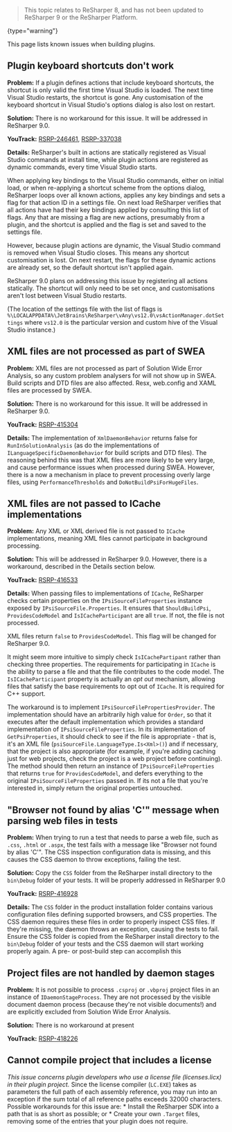 [//]: # (title: Known Issues)

 >  This topic relates to ReSharper 8, and has not been updated to ReSharper 9 or the ReSharper Platform.
 >
 {type="warning"}

This page lists known issues when building plugins.



## Plugin keyboard shortcuts don't work

**Problem:** If a plugin defines actions that include keyboard shortcuts, the shortcut is only valid the first time Visual Studio is loaded. The next time Visual Studio restarts, the shortcut is gone. Any customisation of the keyboard shortcut in Visual Studio's options dialog is also lost on restart.

**Solution:** There is no workaround for this issue. It will be addressed in ReSharper 9.0.

**YouTrack:** [RSRP-246461](http://youtrack.jetbrains.com/issue/RSRP-246461), [RSRP-337038](http://youtrack.jetbrains.com/issue/RSRP-337038)

**Details:** ReSharper's built in actions are statically registered as Visual Studio commands at install time, while plugin actions are registered as dynamic commands, every time Visual Studio starts.

When applying key bindings to the Visual Studio commands, either on initial load, or when re-applying a shortcut scheme from the options dialog, ReSharper loops over all known actions, applies any key bindings and sets a flag for that action ID in a settings file. On next load ReSharper verifies that all actions have had their key bindings applied by consulting this list of flags. Any that are missing a flag are new actions, presumably from a plugin, and the shortcut is applied and the flag is set and saved to the settings file.

However, because plugin actions are dynamic, the Visual Studio command is removed when Visual Studio closes. This means any shortcut customisation is lost. On next restart, the flags for these dynamic actions are already set, so the default shortcut isn't applied again.

ReSharper 9.0 plans on addressing this issue by registering all actions statically. The shortcut will only need to be set once, and customisations aren't lost between Visual Studio restarts.

(The location of the settings file with the list of flags is `%\LOCALAPPDATA%\JetBrains\ReSharper\vAny\vs12.0\vsActionManager.dotSettings` where `vs12.0` is the particular version and custom hive of the Visual Studio instance.)

## XML files are not processed as part of SWEA

**Problem:** XML files are not processed as part of Solution Wide Error Analysis, so any custom problem analysers for will not show up in SWEA. Build scripts and DTD files are also affected. Resx, web.config and XAML files are processed by SWEA.

**Solution:** There is no workaround for this issue. It will be addressed in ReSharper 9.0.

**YouTrack:** [RSRP-415304](http://youtrack.jetbrains.com/issue/RSRP-415304)

**Details:** The implementation of `XmlDaemonBehavior` returns false for `RunInSolutionAnalysis` (as do the implementations of `ILanguageSpecificDaemonBehavior` for build scripts and DTD files). The reasoning behind this was that XML files are more likely to be very large, and cause performance issues when processed during SWEA. However, there is a now a mechanism in place to prevent processing overly large files, using `PerformanceThresholds` and `DoNotBuildPsiForHugeFiles`. 

## XML files are not passed to ICache implementations

**Problem:** Any XML or XML derived file is not passed to `ICache` implementations, meaning XML files cannot participate in background processing.

**Solution:** This will be addressed in ReSharper 9.0. However, there is a workaround, described in the Details section below.

**YouTrack:** [RSRP-416533](http://youtrack.jetbrains.com/issue/RSRP-416533)

**Details:** When passing files to implementations of `ICache`, ReSharper checks certain properties on the `IPsiSourceFileProperties` instance exposed by `IPsiSourceFile.Properties`. It ensures that `ShouldBuildPsi`, `ProvidesCodeModel` and `IsICacheParticipant` are all `true`. If not, the file is not processed.

XML files return `false` to `ProvidesCodeModel`. This flag will be changed for ReSharper 9.0.

It might seem more intuitive to simply check `IsICachePartipant` rather than checking three properties. The requirements for participating in `ICache` is the ability to parse a file and that the file contributes to the code model. The `IsICacheParticipant` property is actually an *opt out* mechanism, allowing files that satisfy the base requirements to opt out of `ICache`. It is required for C++ support.

The workaround is to implement `IPsiSourceFilePropertiesProvider`. The implementation should have an arbitrarily high value for `Order`, so that it executes after the default implementation which provides a standard implementation of `IPsiSourceFileProperties`. In its implementation of `GetPsiProperties`, it should check to see if the file is appropriate - that is, it's an XML file (`psiSourceFile.LanguageType.Is<Xml>()`) and if necessary, that the project is also appropriate (for example, if you're adding caching just for web projects, check the project is a web project before continuing). The method should then return an instance of `IPsiSourceFileProperties` that returns `true` for `ProvidesCodeModel`, and defers everything to the original `IPsiSourceFileProperties` passed in. If its not a file that you're interested in, simply return the original properties untouched.

## "Browser not found by alias 'C'" message when parsing web files in tests

**Problem:** When trying to run a test that needs to parse a web file, such as `.css`, `.html` or `.aspx`, the test fails with a message like "Browser not found by alias 'C'". The CSS inspection configuration data is missing, and this causes the CSS daemon to throw exceptions, failing the test.

**Solution:** Copy the `CSS` folder from the ReSharper install directory to the `bin\Debug` folder of your tests. It will be properly addressed in ReSharper 9.0

**YouTrack:** [RSRP-416928](http://youtrack.jetbrains.com/issue/RSRP-416928)

**Details:** The `CSS` folder in the product installation folder contains various configuration files defining supported browsers, and CSS properties. The CSS daemon requires these files in order to properly inspect CSS files. If they're missing, the daemon throws an exception, causing the tests to fail. Ensure the CSS folder is copied from the ReSharper install directory to the `bin\Debug` folder of your tests and the CSS daemon will start working properly again. A pre- or post-build step can accomplish this

## Project files are not handled by daemon stages

**Problem:** It is not possible to process `.csproj` or `.vbproj` project files in an instance of `IDaemonStageProcess`. They are not processed by the visible document daemon process (because they're not visible documents!) and are explicitly excluded from Solution Wide Error Analysis.

**Solution:** There is no workaround at present

**YouTrack:** [RSRP-418226](http://youtrack.jetbrains.com/issue/RSRP-418226)

## Cannot compile project that includes a license

*This issue concerns plugin developers who use a license file (licenses.licx) in their plugin project.* Since the license compiler (`LC.EXE`) takes as parameters the full path of each assembly reference, you may run into an exception if the sum total of all reference paths exceeds 32000 characters. Possible workarounds for this issue are:
    * Install the ReSharper SDK into a path that is as short as possible; or
    * Create your own `.Target` files, removing some of the entries that your plugin does not require.